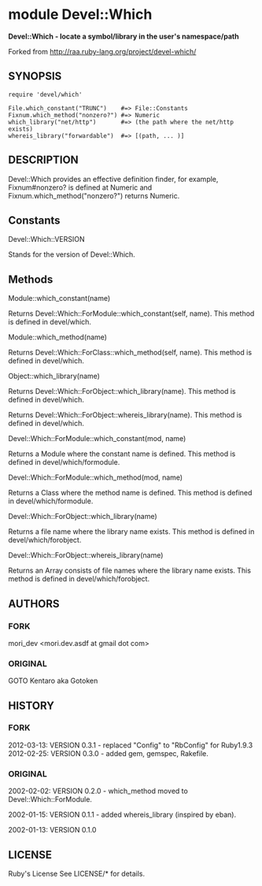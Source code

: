 
# module Devel::Which

**Devel::Which - locate a symbol/library in the user's namespace/path**

Forked from http://raa.ruby-lang.org/project/devel-which/

## SYNOPSIS

    require 'devel/which'

    File.which_constant("TRUNC")    #=> File::Constants
    Fixnum.which_method("nonzero?") #=> Numeric
    which_library("net/http")       #=> (the path where the net/http exists)
    whereis_library("forwardable")  #=> [(path, ... )]


## DESCRIPTION

Devel::Which provides an effective definition finder, for example,
Fixnum#nonzero? is defined at Numeric and
Fixnum.which_method("nonzero?") returns Numeric.

## Constants

Devel::Which::VERSION

Stands for the version of Devel::Which.

## Methods

Module::which_constant(name)

Returns Devel::Which::ForModule::which_constant(self, name). This
method is defined in devel/which.

Module::which_method(name)

Returns Devel::Which::ForClass::which_method(self, name). This method
is defined in devel/which.

Object::which_library(name)

Returns Devel::Which::ForObject::which_library(name). This method is
defined in devel/which.

Returns Devel::Which::ForObject::whereis_library(name). This method is
defined in devel/which.

Devel::Which::ForModule::which_constant(mod, name)

Returns a Module where the constant name is defined. This method is
defined in devel/which/formodule.

Devel::Which::ForModule::which_method(mod, name)

Returns a Class where the method name is defined. This method is
defined in devel/which/formodule.

Devel::Which::ForObject::which_library(name)

Returns a file name where the library name exists. This method is
defined in devel/which/forobject.

Devel::Which::ForObject::whereis_library(name)

Returns an Array consists of file names where the library name exists.
This method is defined in devel/which/forobject.

## AUTHORS

### FORK

mori_dev <mori.dev.asdf at gmail dot com>

### ORIGINAL

GOTO Kentaro aka Gotoken <gotoken at notwork dot org>

## HISTORY

### FORK

2012-03-13: VERSION 0.3.1 - replaced "Config" to "RbConfig" for Ruby1.9.3
2012-02-25: VERSION 0.3.0 - added gem, gemspec, Rakefile.

### ORIGINAL

2002-02-02: VERSION 0.2.0 - which_method moved to
Devel::Which::ForModule.

2002-01-15: VERSION 0.1.1 - added whereis_library (inspired by eban).

2002-01-13: VERSION 0.1.0


## LICENSE

Ruby's License
See LICENSE/* for details.
